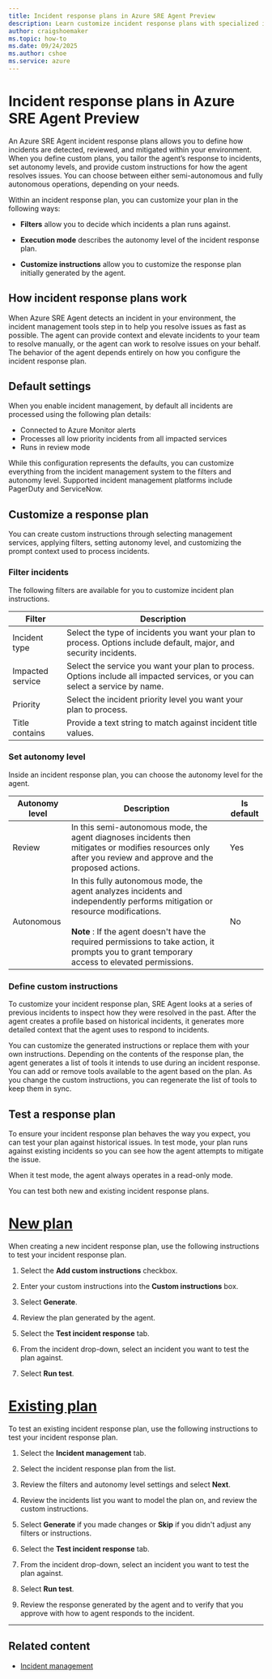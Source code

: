 ```yaml
---
title: Incident response plans in Azure SRE Agent Preview
description: Learn customize incident response plans with specialized instructions for mitigating incidents.
author: craigshoemaker
ms.topic: how-to
ms.date: 09/24/2025
ms.author: cshoe
ms.service: azure
---
```


# Incident response plans in Azure SRE Agent Preview

An Azure SRE Agent incident response plans allows you to define how incidents are detected, reviewed, and mitigated within your environment. When you define custom plans, you tailor the agent’s response to incidents, set autonomy levels, and provide custom instructions for how the agent resolves issues. You can choose between either semi-autonomous and fully autonomous operations, depending on your needs.

Within an incident response plan, you can customize your plan in the following ways:

- **Filters** allow you to decide which incidents a plan runs against.

- **Execution mode** describes the autonomy level of the incident response plan.

- **Customize instructions** allow you to customize the response plan initially generated by the agent.  

## How incident response plans work

When Azure SRE Agent detects an incident in your environment, the incident management tools step in to help you resolve issues as fast as possible. The agent can provide context and elevate incidents to your team to resolve manually, or the agent can work to resolve issues on your behalf. The behavior of the agent depends entirely on how you configure the incident response plan.

## Default settings

When you enable incident management, by default all incidents are processed using the following plan details:

- Connected to Azure Monitor alerts
- Processes all low priority incidents from all impacted services
- Runs in review mode

While this configuration represents the defaults, you can customize everything from the incident management system to the filters and autonomy level. Supported incident management platforms include PagerDuty and ServiceNow.

## Customize a response plan

You can create custom instructions through selecting management services, applying filters, setting autonomy level, and customizing the prompt context used to process incidents.

### Filter incidents

The following filters are available for you to customize incident plan instructions.

| Filter | Description |
|---|---|
| Incident type | Select the type of incidents you want your plan to process. Options include default, major, and security incidents.  |
| Impacted service | Select the service you want your plan to process. Options include all impacted services, or you can select a service by name. |
| Priority | Select the incident priority level you want your plan to process. |
| Title contains | Provide a text string to match against incident title values. |

### Set autonomy level

Inside an incident response plan, you can choose the autonomy level for the agent.

| Autonomy level | Description | Is default |
|---|---|---|
| Review | In this semi-autonomous mode, the agent diagnoses incidents then mitigates or modifies resources only after you review and approve and the proposed actions. | Yes |
| Autonomous | In this fully autonomous mode, the agent analyzes incidents and independently performs mitigation or resource modifications.<br><br>**Note** : If the agent doesn't have the required permissions to take action, it prompts you to grant temporary access to elevated permissions. | No |

### Define custom instructions

To customize your incident response plan, SRE Agent looks at a series of previous incidents to inspect how they were resolved in the past. After the agent creates a profile based on historical incidents, it generates more detailed context that the agent uses to respond to incidents.

You can customize the generated instructions or replace them with your own instructions. Depending on the contents of the response plan, the agent generates a list of tools it intends to use during an incident response. You can add or remove tools available to the agent based on the plan. As you change the custom instructions, you can regenerate the list of tools to keep them in sync.

## Test a response plan

To ensure your incident response plan behaves the way you expect, you can test your plan against historical issues. In test mode, your plan runs against existing incidents so you can see how the agent attempts to mitigate the issue.

When it test mode, the agent always operates in a read-only mode.

You can test both new and existing incident response plans.

# [New plan](#tab/new-plan)

When creating a new incident response plan, use the following instructions to test your incident response plan.

1. Select the **Add custom instructions** checkbox.

1. Enter your custom instructions into the **Custom instructions** box.

1. Select **Generate**.

1. Review the plan generated by the agent.

1. Select the **Test incident response** tab.

1. From the incident drop-down, select an incident you want to test the plan against.

1. Select **Run test**.

# [Existing plan](#tab/existing-plan)

To test an existing incident response plan, use the following instructions to test your incident response plan.

1. Select the **Incident management** tab.

1. Select the incident response plan from the list.

1. Review the filters and autonomy level settings and select **Next**.

1. Review the incidents list you want to model the plan on, and review the custom instructions.

1. Select **Generate** if you made changes or **Skip** if you didn't adjust any filters or instructions.

1. Select the **Test incident response** tab.

1. From the incident drop-down, select an incident you want to test the plan against.

1. Select **Run test**.

1. Review the response generated by the agent and to verify that you approve with how to agent responds to the incident.

---

## Related content

- [Incident management](./incident-management.md)
